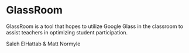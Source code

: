 GlassRoom
============

GlassRoom is a tool that hopes to utilize Google Glass in the 
classroom to assist teachers in optimizing student participation.





Saleh ElHattab & Matt Normyle
